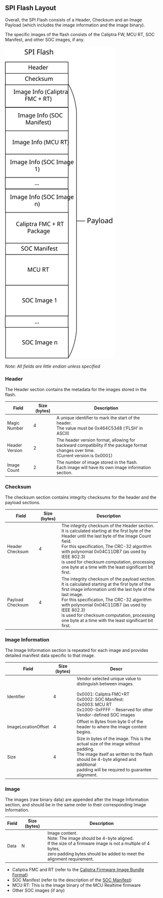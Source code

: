 ## SPI Flash Layout

Overall, the SPI Flash consists of a Header, Checksum and an Image Payload (which includes the image information and the image binary).

The specific images of the flash consists of the Caliptra FW, MCU RT, SOC Manifest, and other SOC images, if any.

![Typical SPI Flash Layout](images/flash_layout.svg)

*Note: All fields are little endian unless specified*

### Header

The Header section contains the metadata for the images stored in the flash.

| Field          | Size (bytes) | Description                                                                                                                              |
| -------------- | ------------ | ---------------------------------------------------------------------------------------------------------------------------------------- |
| Magic Number   | 4            | A unique identifier to mark the start of the header.<br />The value must be 0x464C5348 ('FLSH' in ASCII)                                 |
| Header Version | 2            | The header version format, allowing for backward compatibility if the package format changes over time.<br />(Current version is 0x0001) |
| Image Count    | 2            | The number of image stored in the flash.<br />Each image will have its own image information section.                                    |

### Checksum

The checksum section contains integrity checksums for the header and the payload sections.

| Field            | Size (bytes) | Description                                                                                                                                                                                                                                                                                                                                                                             |
| ---------------- | ------------ | --------------------------------------------------------------------------------------------------------------------------------------------------------------------------------------------------------------------------------------------------------------------------------------------------------------------------------------------------------------------------------------- |
| Header Checksum  | 4            | The integrity checksum of the Header section.<br />It is calculated starting at the first byte of the Header until the last byte of the Image Count field.<br />For this specification, The CRC-32 algorithm with polynomial 0x04C11DB7 (as used by IEEE 802.3) <br />is used for checksum computation, processing one byte at a time with the least significant bit first.             |
| Payload Checksum | 4            | The integrity checksum of the payload section.<br />It is calculated starting at the first byte of the first image information until the last byte of the last image.<br />For this specification, The CRC-32 algorithm with polynomial 0x04C11DB7 (as used by IEEE 802.3) <br />is used for checksum computation, processing one byte at a time with the least significant bit first. |

### Image Information

The Image Information section is repeated for each image and provides detailed manifest data specific to that image.

| Field               | Size (bytes) | Descr                                                                                                                                                                                                                         |
| ------------------- | ------------ | ----------------------------------------------------------------------------------------------------------------------------------------------------------------------------------------------------------------------------- |
| Identifier          | 4            | Vendor selected unique value to distinguish between images.<br /><br />0x0001: Caliptra FMC+RT <br />0x0002: SOC Manifest: <br />0x0003: MCU RT<br />0x1000-0xFFFF - Reserved for other Vendor-defined SOC images          |
| ImageLocationOffset | 4            | Offset in Bytes from byte 0 of the header to where the image content begins.                                                                                                                                                  |
| Size                | 4            | Size in bytes of the image. This is the actual size of the image without padding.<br />The image itself as written to the flash should be 4-byte aligned and additional<br />padding will be required to guarantee alignment. |

### Image

The images (raw binary data) are appended after the Image Information section, and should be in the same order to their corresponding Image Information.

| Field | Size (bytes) | Description                                                                                                                                                                                                      |
| ----- | ------------ | ---------------------------------------------------------------------------------------------------------------------------------------------------------------------------------------------------------------- |
| Data  | N            | Image content.<br />Note: The image should be 4-byte aligned. <br />If the size of a firmware image is not a multiple of 4 bytes, <br />zero padding bytes should be added to meet the alignment requirement.  |

* Caliptra FMC and RT (refer to the [Caliptra Firmware Image Bundle Format](https://github.com/chipsalliance/caliptra-sw/blob/main-2.x/rom/dev/README.md#firmware-image-bundle))
* SOC Manifest (refer to the description of the [SOC Manifest](https://github.com/chipsalliance/caliptra-sw/blob/main-2.x/auth-manifest/README.md))
* MCU RT: This is the image binary of the MCU Realtime firmware
* Other SOC images (if any)
